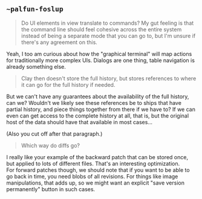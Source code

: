 ## `~palfun-foslup`
> Do UI elements in view translate to commands? My gut feeling is that the command line should feel cohesive across the entire system instead of being a separate mode that you can go to, but I'm unsure if there's any agreement on this.

Yeah, I too am curious about how the "graphical terminal" will map actions for traditionally more complex UIs. Dialogs are one thing, table navigation is already something else.

> Clay then doesn't store the full history, but stores references to where it can go for the full history if needed.

But we can't have any guarantees about the availability of the full history, can we? Wouldn't we likely see these references be to ships that have partial history, and piece things together from there if we have to? If we can even can get access to the complete history at all, that is, but the original host of the data should have that available in most cases...

(Also you cut off after that paragraph.)

> Which way do diffs go?

I really like your example of the backward patch that can be stored once, but applied to lots of different files. That's an interesting optimization.  
For forward patches though, we should note that if you want to be able to go back in time, you need blobs of all revisions. For things like image manipulations, that adds up, so we might want an explicit "save version permanently" button in such cases.